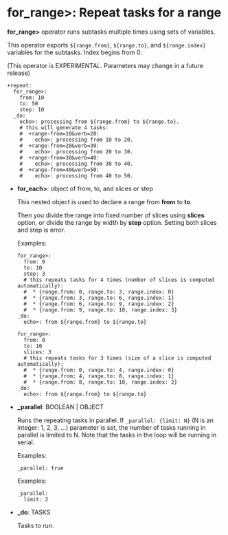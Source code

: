 # for_range>: Repeat tasks for a range

**for_range>** operator runs subtasks multiple times using sets of variables.

This operator exports `${range.from}`, `${range.to}`, and `${range.index}` variables for the subtasks. Index begins from 0.

(This operator is EXPERIMENTAL. Parameters may change in a future release)

    +repeat:
      for_range>:
        from: 10
        to: 50
        step: 10
      _do:
        echo>: processing from ${range.from} to ${range.to}.
        # this will generate 4 tasks:
        #  +range-from=10&verb=20:
        #    echo>: processing from 10 to 20.
        #  +range-from=20&verb=30:
        #    echo>: processing from 20 to 30.
        #  +range-from=30&verb=40:
        #    echo>: processing from 30 to 40.
        #  +range-from=40&verb=50:
        #    echo>: processing from 40 to 50.

* **for_each>**: object of from, to, and slices or step

  This nested object is used to declare a range from **from** to **to**.

  Then you divide the range into fixed number of slices using **slices** option, or divide the range by width by **step** option. Setting both slices and step is error.


  Examples:

  ```
  for_range>:
    from: 0
    to: 10
    step: 3
    # this repeats tasks for 4 times (number of slices is computed automatically):
    #  * {range.from: 0, range.to: 3, range.index: 0}
    #  * {range.from: 3, range.to: 6, range.index: 1}
    #  * {range.from: 6, range.to: 9, range.index: 2}
    #  * {range.from: 9, range.to: 10, range.index: 3}
  _do:
    echo>: from ${range.from} to ${range.to}
  ```

  ```
  for_range>:
    from: 0
    to: 10
    slices: 3
    # this repeats tasks for 3 times (size of a slice is computed automatically):
    #  * {range.from: 0, range.to: 4, range.index: 0}
    #  * {range.from: 4, range.to: 8, range.index: 1}
    #  * {range.from: 8, range.to: 10, range.index: 2}
  _do:
    echo>: from ${range.from} to ${range.to}
  ```

* **\_parallel**: BOOLEAN | OBJECT

  Runs the repeating tasks in parallel.
  If ``_parallel: {limit: N}`` (N is an integer: 1, 2, 3, …) parameter is set,
  the number of tasks running in parallel is limited to N.
  Note that the tasks in the loop will be running in serial.

  Examples:

  ```
  _parallel: true
  ```

  Examples:

  ```
  _parallel:
    limit: 2
  ```

* **\_do**: TASKS

  Tasks to run.

